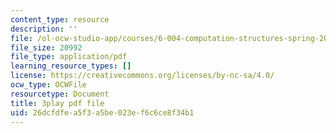 ```yaml
---
content_type: resource
description: ''
file: /ol-ocw-studio-app/courses/6-004-computation-structures-spring-2017/26dcfdfea5f3a5be023ef6c6ce8f34b1_GBL28_Tw6UQ.pdf
file_size: 20992
file_type: application/pdf
learning_resource_types: []
license: https://creativecommons.org/licenses/by-nc-sa/4.0/
ocw_type: OCWFile
resourcetype: Document
title: 3play pdf file
uid: 26dcfdfe-a5f3-a5be-023e-f6c6ce8f34b1
---
```

